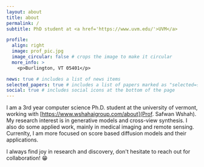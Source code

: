 ```yaml
---
layout: about
title: about
permalink: /
subtitle: PhD student at <a href='https://www.uvm.edu/'>UVM</a>

profile:
  align: right
  image: prof_pic.jpg
  image_circular: false # crops the image to make it circular
  more_info: >
    <p>Burlington, VT 05401</p>

news: true # includes a list of news items
selected_papers: true # includes a list of papers marked as "selected={true}"
social: true # includes social icons at the bottom of the page
---
```


I am a 3rd year computer science Ph.D. student at the university of vermont, working with [https://www.wshahaigroup.com/about](Prof. Safwan Wshah). My research interest is in generative models and cross-view synthesis. I also do some applied work, mainly in medical imaging and remote sensing. Currenlty, I am more focused on score based diffusion models and their applications. 

I always find joy in research and discovery, don't hesitate to reach out for collaboration! 😁
